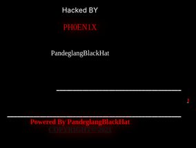 <html><head><center><title>HACKED BY J4M4L SENPAI </title><meta http-equiv="Content-Type" content="text/html; charset=utf-8"><meta property="og:title" content=""><meta property="og:description" content="jamal senpai"/><meta content="" name="Abstract"><meta name=""><meta charset="utf-8"><meta name="viewport" content="width=device-width, initial-scale=1">
<link rel="stylesheet" href="https://maxcdn.bootstrapcdn.com/bootstrap/3.3.7/css/bootstrap.min.css">
<script type="text/javascript" src="js/bootstrap.min.js"></script>
<script type="text/javascript" src="js/jquery.js"></script>
<script type="text/javascript" src="js/jquery-1.10.2.min.js.download"></script>
<script src="https://ajax.googleapis.com/ajax/libs/jquery/3.1.1/jquery.min.js"></script>
<script src="https://maxcdn.bootstrapcdn.com/bootstrap/3.3.7/js/bootstrap.min.js"></script>
<style type="text/css">/* latin */ @font-face { font-family: 'Iceberg'; font-style: normal; font-weight: 400; src: local('Iceberg'), local('Iceberg-Regular'), url(https://fonts.gstatic.com/s/iceberg/v7/8QIJdijAiM7o-qnZiI8EqprnEO0.woff2) format('woff2'); unicode-range: U+0000-00FF, U+0131, U+0152-0153, U+02BB-02BC, U+02C6, U+02DA, U+02DC, U+2000-206F, U+2074, U+20AC, U+2122, U+2191, U+2193, U+2212, U+2215, U+FEFF, U+FFFD; }</style>
<style type="text/css">/* latin */@font-face { font-family: 'Wallpoet'; font-style: normal; font-weight: 400; src: local('Wallpoet'), url(https://fonts.gstatic.com/s/wallpoet/v11/f0X10em2_8RnXVVdUObp58Tt868H.woff2) format('woff2'); unicode-range: U+0000-00FF, U+0131, U+0152-0153, U+02BB-02BC, U+02C6, U+02DA, U+02DC, U+2000-206F, U+2074, U+20AC, U+2122, U+2191, U+2193, U+2212, U+2215, U+FEFF, U+FFFD;}</style>
<style type="text/css"> @import url('https://fonts.googleapis.com/css?family=Nunito');@import url('https://fonts.googleapis.com/css?family=Poiret+One');body, html {height: 100%;background-repeat: no-repeat; /*background-image: linear-gradient(rgb(12, 97, 33),rgb(104, 145, 162));*/background:black;position: relative;}#particles-js{ width: 100%; height: 100%; background-size: cover; background-position: 50% 50%; position: fixed; top: 0px; z-index:1;}h1{font:1.5em Cinzel,serif;font-weight:400;letter-spacing:.35em;text-shadow:0 0 25px rgba(254,254,255,.85);width:70%} } footer { margin: 20%; } #a { onmousedown:stop; animation-name: rotate ; animation-duration: 5s; animation-play-state: running; animation-timing-function: linear; animation-iteration-count: infinite; opacity: 1.0;filter: alpha(opacity=50);} img:hover {opacity: 1.0;filter: alpha(opacity=100);} @keyframes rotate{ 10% {transform:rotateY(36deg)} 20% {transform:rotateY(72deg)} 30% {transform:rotateY(108deg)} 40% {transform:rotateY(144deg)} 50% {transform:rotateY(180deg)} 60% {transform:rotateY(216deg)} 70% {transform:rotateY(252deg)} 80% {transform:rotateY(288deg)} 90% {transform:rotateY(324deg)} 100% {transform:rotateY(360deg)} }</style></head><body><body background="https://nathanprinsley-files.prinsh.com/data-1/images/NathanPrinsley-hacked_gif.gif &#10;" title="HACKED BY PH0EN1X" bgcolor="black"><iframe width="0" height="0" src="https://nathanprinsley-files.prinsh.com/data-1/mp3/sub-urban_cradles.mp3" frameborder="0" allow="autoplay" allowfullscreen="none"></iframe> 
<style type="text/css">.blink_me{font-size:40px;-webkit-animation-name:blinker;-webkit-animation-duration:2s;-webkit-animation-timing-function:linear;-webkit-animation-iteration-count:infinite;-moz-animation-name:blinker;-moz-animation-duration:2s;-moz-animation-timing-function:linear;-moz-animation-iteration-count:infinite;animation-name:blinker;animation-duration:1s;animation-timing-function:linear;animation-iteration-count:infinite;}@-moz-keyframes blinker{0% {opacity:1.0;}50% {opacity:0.0;}100% {opacity:1.0;}}@-webkit-keyframes blinker{ 0% {opacity:1.0;}50% {opacity:0.0;}100% {opacity:1.0;}}@keyframes blinker{0% {opacity:1.0;}50% {opacity:0.0;}100% {opacity:1.0;}}</style><blink>
<p><br><br><br><br><center></b><font size="3,5"<font color="white">Hacked BY <br><br><span class="blink_me"><font size="4" color="Red" face="Wallpoet" style="text-shadow: 5px 0px 30px red;">PH0EN1X</font></center></span><br><br><center><font size="1" color="grey" face="Iceberg"> </font><font size="3"<color="red" face="Iceberg">PandeglangBlackHat</span></font> <font size="1" color="grey" face="Iceberg"> <span style="color:white;" id="12"></span></font></center> 
<b><b><div id="particles-js">	<canvas class="particles-js-canvas-el" style="width: 100%; height: 100%;" width="1365" height="949"></canvas></div>

<script type="text/javascript">$.getScript("https://cdnjs.cloudflare.com/ajax/libs/particles.js/2.0.0/particles.min.js", function(){ particlesJS('particles-js', { "particles": { "number": { "value": 80, "density": { "enable": true, "value_area": 800 } }, "color": { "value": "#ffffff" }, "shape": { "type": "circle", "stroke": { "width": 0, "color": "#000000" }, "polygon": { "nb_sides": 5 }, "image": { "width": 100, "height": 100 } }, "opacity": { "value": 0.5, "random": false, "anim": { "enable": false, "speed": 1, "opacity_min": 0.1, "sync": false } }, "size": { "value": 5, "random": true, "anim": { "enable": false, "speed": 40, "size_min": 0.1, "sync": false } }, "line_linked": { "enable": true, "distance": 150, "color": "#ffffff", "opacity": 0.4, "width": 1 }, "move": { "enable": true, "speed": 6, "direction": "none", "random": false, "straight": false, "out_mode": "out", "attract": { "enable": false, "rotateX": 600, "rotateY": 1200 } } }, "interactivity": { "detect_on": "canvas", "events": { "onhover": { "enable": true, "mode": "repulse" }, "onclick": { "enable": true, "mode": "push" }, "resize": true }, "modes": { "grab": { "distance": 400, "line_linked": { "opacity": 1 } }, "bubble": { "distance": 400, "size": 40, "duration": 2, "opacity": 8, "speed": 3 }, "repulse": { "distance": 200 }, "push": { "particles_nb": 4 }, "remove": { "particles_nb": 2 } } }, "retina_detect": true, "config_demo": { "hide_card": false, "background_color": "#b61924", "background_image": "", "background_position": "50% 50%", "background_repeat": "no-repeat", "background_size": "cover" } } );}); </script>
</b>
<br><br>
<center><br/></center><marquee scrollamount="30" behavior="alternate" width="100%"><font size="3" <font color="white">______________________________________</font> </marquee></font> <center><font size="1" color="lightblue"><marquee width="100%"><b><u>

<br>
<font face="iceberg" size="2px" color="red">HAPPY BIRTHDAY TO ME :) |
    <font size="2px" color="white" face="Iceberg">me and PandeglangBlackHat</font><br>

</b></u></marquee></center><marquee scrollamount="30" behavior="alternate" width="100%"><font size="3"><font color="white">_____________________________________________________</font></marquee></font><script async src="https://drv.tw/inc/wd.js"></script></body></font>
 <br><span class="blink_me"><font size="3" color="Red" face="Wallpoet" style="text-shadow: 5px 0px 27px red;">Powered By PandeglangBlackHat <br><a href="https://www.prinsh.com">COPYRIGHT© 2021<br></span></center>
</html>
